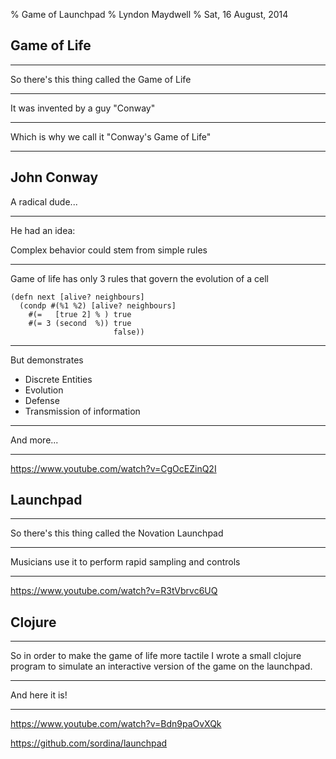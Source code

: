 % Game of Launchpad
% Lyndon Maydwell
% Sat, 16 August, 2014

## Game of Life

------------------

So there's this thing called the Game of Life

------------------

It was invented by a guy "Conway"

------------------

Which is why we call it "Conway's Game of Life"

------------------

## John Conway

A radical dude...

------------------

He had an idea:

Complex behavior could stem from simple rules

------------------

Game of life has only 3 rules that govern the evolution of a cell

    (defn next [alive? neighbours]
      (condp #(%1 %2) [alive? neighbours]
        #(=   [true 2] % ) true
        #(= 3 (second  %)) true
                           false))

------------------

But demonstrates

* Discrete Entities
* Evolution
* Defense
* Transmission of information

------------------

And more...

------------------

<https://www.youtube.com/watch?v=CgOcEZinQ2I>

## Launchpad

------------------

So there's this thing called the Novation Launchpad

------------------

Musicians use it to perform rapid sampling and controls

------------------

<https://www.youtube.com/watch?v=R3tVbrvc6UQ>

## Clojure

------------------

So in order to make the game of life more tactile I wrote
a small clojure program to simulate an interactive version
of the game on the launchpad.

------------------

And here it is!

------------------

<https://www.youtube.com/watch?v=Bdn9paOvXQk>

<https://github.com/sordina/launchpad>
